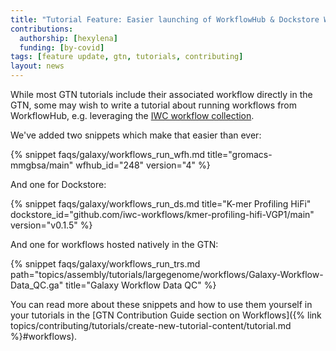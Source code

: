 ```yaml
---
title: "Tutorial Feature: Easier launching of WorkflowHub & Dockstore Workflows"
contributions:
  authorship: [hexylena]
  funding: [by-covid]
tags: [feature update, gtn, tutorials, contributing]
layout: news
---
```


While most GTN tutorials include their associated workflow directly in the GTN, some may wish to write a tutorial about running workflows from WorkflowHub, e.g. leveraging the [IWC workflow collection](https://workflowhub.eu/projects/33).

We've added two snippets which make that easier than ever:

{% snippet faqs/galaxy/workflows_run_wfh.md title="gromacs-mmgbsa/main" wfhub_id="248" version="4" %}

And one for Dockstore:

{% snippet faqs/galaxy/workflows_run_ds.md title="K-mer Profiling HiFi" dockstore_id="github.com/iwc-workflows/kmer-profiling-hifi-VGP1/main" version="v0.1.5" %}

And one for workflows hosted natively in the GTN:

{% snippet faqs/galaxy/workflows_run_trs.md path="topics/assembly/tutorials/largegenome/workflows/Galaxy-Workflow-Data_QC.ga" title="Galaxy Workflow Data QC" %}

You can read more about these snippets and how to use them yourself in your tutorials in the [GTN Contribution Guide section on Workflows]({% link topics/contributing/tutorials/create-new-tutorial-content/tutorial.md %}#workflows).
